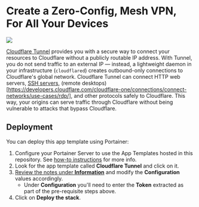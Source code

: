 # Create a Zero-Config, Mesh VPN, For All Your Devices

![](https://developers.cloudflare.com/_astro/handshake.eh3a-Ml1_1IcAgC.webp)

[Cloudflare Tunnel](https://developers.cloudflare.com/cloudflare-one/connections/connect-networks/) provides you with a secure way to connect your resources to Cloudflare without a publicly routable IP address. With Tunnel, you do not send traffic to an external IP — instead, a lightweight daemon in your infrastructure (`cloudflared`) creates outbound-only connections to Cloudflare's global network. Cloudflare Tunnel can connect HTTP web servers, [SSH servers](https://developers.cloudflare.com/cloudflare-one/connections/connect-networks/use-cases/ssh/), (remote desktops)[https://developers.cloudflare.com/cloudflare-one/connections/connect-networks/use-cases/rdp/], and other protocols safely to Cloudflare. This way, your origins can serve traffic through Cloudflare without being vulnerable to attacks that bypass Cloudflare.

## Deployment

You can deploy this app template using Portainer:

1. Configure your Portainer Server to use the App Templates hosted in this repository. See [how-to instructions](../README.md#how-to-use-the-templates) for more info.
2. Look for the app template called **Cloudflare Tunnel** and click on it.
3. <ins>Review the notes under **Information**</ins> and modify the **Configuration** values accordingly.
    - Under **Configuration** you'll need to enter the **Token** extracted as part of the pre-requisite steps above.
4. Click on **Deploy the stack**.